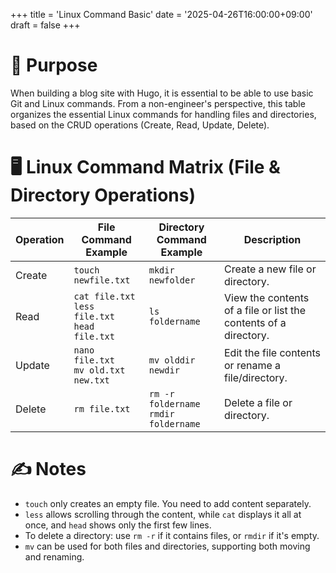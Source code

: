 +++
title = 'Linux Command Basic'
date = '2025-04-26T16:00:00+09:00'
draft = false
+++

# 🎯 Purpose
When building a blog site with Hugo, it is essential to be able to use basic Git and Linux commands.
From a non-engineer's perspective, this table organizes the essential Linux commands for handling files and directories, based on the CRUD operations (Create, Read, Update, Delete).

# 🖥️ Linux Command Matrix (File & Directory Operations)

| Operation | File Command Example                         | Directory Command Example             | Description                                             |
|-----------|-----------------------------------------------|---------------------------------------|---------------------------------------------------------|
| Create    | `touch newfile.txt`                           | `mkdir newfolder`                     | Create a new file or directory.                         |
| Read      | `cat file.txt`<br>`less file.txt`<br>`head file.txt` | `ls foldername`                     | View the contents of a file or list the contents of a directory. |
| Update    | `nano file.txt`<br>`mv old.txt new.txt`         | `mv olddir newdir`                    | Edit the file contents or rename a file/directory.      |
| Delete    | `rm file.txt`                                 | `rm -r foldername`<br>`rmdir foldername` | Delete a file or directory.                             |

# ✍️ Notes
- `touch` only creates an empty file. You need to add content separately.
- `less` allows scrolling through the content, while `cat` displays it all at once, and `head` shows only the first few lines.
- To delete a directory: use `rm -r` if it contains files, or `rmdir` if it's empty.
- `mv` can be used for both files and directories, supporting both moving and renaming.
